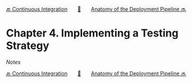 [🔙 Continuous Integration][previous-chapter]&nbsp;&nbsp;&nbsp;&nbsp;&nbsp;&nbsp;&nbsp;[🏡][readme]&nbsp;&nbsp;&nbsp;&nbsp;&nbsp;&nbsp;&nbsp;[Anatomy of the Deployment Pipeline 🔜][upcoming-chapter]

# Chapter 4. Implementing a Testing Strategy

_Notes_

[🔙 Continuous Integration][previous-chapter]&nbsp;&nbsp;&nbsp;&nbsp;&nbsp;&nbsp;&nbsp;[🏡][readme]&nbsp;&nbsp;&nbsp;&nbsp;&nbsp;&nbsp;&nbsp;[Anatomy of the Deployment Pipeline 🔜][upcoming-chapter]

[readme]: README.md
[previous-chapter]: ch03-continuous-integration.md
[upcoming-chapter]: ch05-anatomy-of-the-deployment-pipeline.md